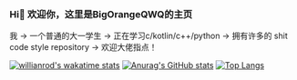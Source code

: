 
### Hi👋 欢迎你，这里是BigOrangeQWQ的主页

我 -> 一个普通的大一学生
   -> 正在学习c/kotlin/c++/python
   -> 拥有许多的 shit code style repository
   -> 欢迎大佬指点！
   
[![willianrod's wakatime stats](https://github-readme-stats.vercel.app/api/wakatime?username=OrangeQWQ)](https://github.com/BigOrangeQWQ/BigOrangeQWQ)
[![Anurag's GitHub stats](https://github-readme-stats.vercel.app/api?username=BigOrangeQWQ&show_icons=true&theme=gruvbox)](https://github.com/BigOrangeQWQ/BigOrangeQWQ)
[![Top Langs](https://github-readme-stats.vercel.app/api/top-langs/?username=OrangeQWQ&layout=compact)](https://github.com/BigOrangeQWQ/BigOrangeQWQ)

